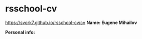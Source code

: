 # rsschool-cv

https://svork7.github.io/rsschool-cv/cv
__Name: Eugene Mihailov__

__Personal info:__ 
